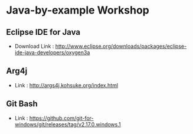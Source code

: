 # Java-by-example Workshop

## Eclipse IDE for Java

* Download Link : http://www.eclipse.org/downloads/packages/eclipse-ide-java-developers/oxygen3a

## Arg4j 

* Link : http://args4j.kohsuke.org/index.html

## Git Bash

* Link : https://github.com/git-for-windows/git/releases/tag/v2.17.0.windows.1
